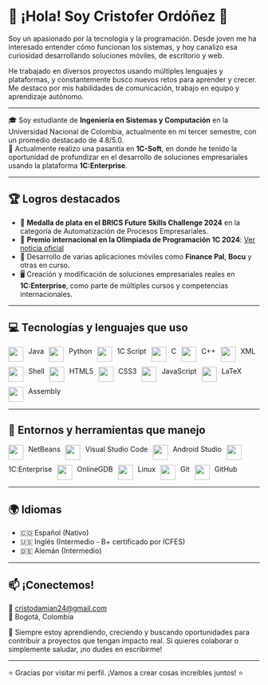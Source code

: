
# 👋 ¡Hola! Soy Cristofer Ordóñez 🚀

Soy un apasionado por la tecnología y la programación. Desde joven me ha interesado entender cómo funcionan los sistemas, y hoy canalizo esa curiosidad desarrollando soluciones móviles, de escritorio y web.

He trabajado en diversos proyectos usando múltiples lenguajes y plataformas, y constantemente busco nuevos retos para aprender y crecer. Me destaco por mis habilidades de comunicación, trabajo en equipo y aprendizaje autónomo.

---

🎓 Soy estudiante de **Ingeniería en Sistemas y Computación** en la Universidad Nacional de Colombia, actualmente en mi tercer semestre, con un promedio destacado de 4.8/5.0.  
💼 Actualmente realizo una pasantía en **1C-Soft**, en donde he tenido la oportunidad de profundizar en el desarrollo de soluciones empresariales usando la plataforma **1C:Enterprise**.

---

## 🏆 Logros destacados

- 🥈 **Medalla de plata en el BRICS Future Skills Challenge 2024** en la categoría de Automatización de Procesos Empresariales.
- 🥉 **Premio internacional en la Olimpiada de Programación 1C 2024**: [Ver noticia oficial](https://1c-dn.com/news/colombian_student_wins_prize_at_global_1c_international_programming_contest/)
- 📱 Desarrollo de varias aplicaciones móviles como **Finance Pal**, **Bocu** y otras en curso.
- 🖥️ Creación y modificación de soluciones empresariales reales en **1C:Enterprise**, como parte de múltiples cursos y competencias internacionales.

---

## 💻 Tecnologías y lenguajes que uso

<div style="display:flex; flex-wrap:wrap; gap:10px;">
<img height="30" src="https://cdn.jsdelivr.net/gh/devicons/devicon/icons/java/java-original.svg"/> Java  
<img height="30" src="https://cdn.jsdelivr.net/gh/devicons/devicon/icons/python/python-original.svg"/> Python  
<img height="30" src="https://upload.wikimedia.org/wikipedia/commons/0/01/1C_Company_logo.svg"/> 1C Script  
<img height="30" src="https://cdn.jsdelivr.net/gh/devicons/devicon/icons/c/c-original.svg"/> C  
<img height="30" src="https://cdn.jsdelivr.net/gh/devicons/devicon/icons/cplusplus/cplusplus-original.svg"/> C++  
<img height="30" src="https://cdn.jsdelivr.net/gh/devicons/devicon/icons/xml/xml-original.svg"/> XML  
<img height="30" src="https://cdn.jsdelivr.net/gh/devicons/devicon/icons/bash/bash-original.svg"/> Shell  
<img height="30" src="https://cdn.jsdelivr.net/gh/devicons/devicon/icons/html5/html5-original.svg"/> HTML5  
<img height="30" src="https://cdn.jsdelivr.net/gh/devicons/devicon/icons/css3/css3-original.svg"/> CSS3  
<img height="30" src="https://cdn.jsdelivr.net/gh/devicons/devicon/icons/javascript/javascript-original.svg"/> JavaScript  
<img height="30" src="https://upload.wikimedia.org/wikipedia/commons/9/92/LaTeX_logo.svg"/> LaTeX  
<img height="30" src="https://cdn.jsdelivr.net/gh/devicons/devicon/icons/assembly/assembly-original.svg"/> Assembly  
</div>

---

## 🧰 Entornos y herramientas que manejo

<div style="display:flex; flex-wrap:wrap; gap:10px;">
<img height="30" src="https://cdn.jsdelivr.net/gh/devicons/devicon/icons/netbeans/netbeans-original.svg"/> NetBeans  
<img height="30" src="https://cdn.jsdelivr.net/gh/devicons/devicon/icons/vscode/vscode-original.svg"/> Visual Studio Code  
<img height="30" src="https://cdn.jsdelivr.net/gh/devicons/devicon/icons/androidstudio/androidstudio-original.svg"/> Android Studio  
<img height="30" src="https://upload.wikimedia.org/wikipedia/commons/0/01/1C_Company_logo.svg"/> 1C:Enterprise  
<img height="30" src="https://upload.wikimedia.org/wikipedia/commons/4/45/OnlineGDB_logo.png"/> OnlineGDB  
<img height="30" src="https://cdn.jsdelivr.net/gh/devicons/devicon/icons/linux/linux-original.svg"/> Linux  
<img height="30" src="https://cdn.jsdelivr.net/gh/devicons/devicon/icons/git/git-original.svg"/> Git  
<img height="30" src="https://cdn.jsdelivr.net/gh/devicons/devicon/icons/github/github-original.svg"/> GitHub  
</div>

---

## 🌍 Idiomas

- 🇨🇴 Español (Nativo)
- 🇺🇸 Inglés (Intermedio - B+ certificado por ICFES)
- 🇩🇪 Alemán (Intermedio)

---

## 📫 ¡Conectemos!

📧 cristodamian24@gmail.com  
📍 Bogotá, Colombia  

🧠 Siempre estoy aprendiendo, creciendo y buscando oportunidades para contribuir a proyectos que tengan impacto real. Si quieres colaborar o simplemente saludar, ¡no dudes en escribirme!

---

⭐ Gracias por visitar mi perfil. ¡Vamos a crear cosas increíbles juntos! ⭐
